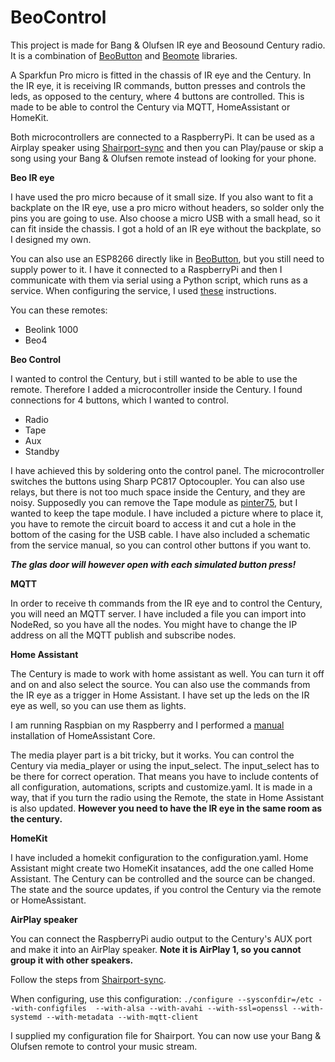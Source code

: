 # BeoControl
This project is made for Bang & Olufsen IR eye and Beosound Century radio. It is a combination of [BeoButton](https://github.com/styppen/BeoButton) and [Beomote](https://github.com/christianlykke9/Beomote) libraries.

A Sparkfun Pro micro is fitted in the chassis of IR eye and the Century. In the IR eye, it is receiving IR commands, button presses and controls the leds, as opposed to the century, where 4 buttons are controlled. This is made to be able to control the Century via MQTT, HomeAssistant or HomeKit. 

Both microcontrollers are connected to a RaspberryPi. It can be used as a Airplay speaker using [Shairport-sync](https://github.com/mikebrady/shairport-sync) and then you can Play/pause or skip a song using your Bang & Olufsen remote instead of looking for your phone. 

**Beo IR eye**

I have used the pro micro because of it small size. If you also want to fit a backplate on the IR eye, use a pro micro without headers, so solder only the pins you are going to use. Also choose a micro USB with a small head, so it can fit inside the chassis. I got a hold of an IR eye without the backplate, so I designed my own. 

You can also use an ESP8266 directly like in [BeoButton](https://github.com/styppen/BeoButton), but you still need to supply power to it. I have it connected to a RaspberryPi and then I communicate with them via serial using a Python script, which runs as a service. When configuring the service, I used [these](https://gist.github.com/emxsys/a507f3cad928e66f6410e7ac28e2990f) instructions.

You can these remotes:
- Beolink 1000
- Beo4

**Beo Control**

I wanted to control the Century, but i still wanted to be able to use the remote. Therefore I added a microcontroller inside the Century. I found connections for 4 buttons, which I wanted to control.
- Radio
- Tape
- Aux
- Standby

I have achieved this by soldering onto the control panel. The microcontroller switches the buttons using Sharp PC817 Optocoupler. You can also use relays, but there is not too much space inside the Century, and they are noisy. Supposedly you can remove the Tape module as [pinter75](https://forum.beoworld.org/forums/t/15622.aspx), but I wanted to keep the tape module. I have included a picture where to place it, you have to remote the circuit board to access it and cut a hole in the bottom of the casing for the USB cable. I have also included a schematic from the service manual, so you can control other buttons if you want to.

***The glas door will however open with  each simulated button press!***

**MQTT**

In order to receive th commands from the IR eye and to control the Century, you will need an MQTT server. I have included a file you can import into NodeRed, so you have all the nodes. You might have to change the IP address on all the MQTT publish and subscribe nodes.

**Home Assistant**

The Century is made to work with home assistant as well. You can turn it off and on and also select the source. You can also use the commands from the IR eye as a trigger in Home Assistant. I have set up the leds on the IR eye as well, so you can use them as lights. 

I am running Raspbian on my Raspberry and I performed a [manual](https://www.home-assistant.io/installation/raspberrypi) installation of HomeAssistant Core.

The media player part is a bit tricky, but it works. You can control the Century via media_player or using the input_select. The input_select has to be there for correct operation. That means you have to include contents of all configuration, automations, scripts and customize.yaml. It is made in a way, that if you turn the radio using the Remote, the state in Home Assistant is also updated. **However you need to have the IR eye in the same room as the century.**

**HomeKit**

I have included a homekit configuration to the configuration.yaml. Home Assistant might create two HomeKit insatances, add the one called Home Assistant. The Century can be controlled and the source can be changed. The state and the source updates, if you control the Century via the remote or HomeAssistant. 

**AirPlay speaker**

You can connect the RaspberryPi audio output to the Century's AUX port and make it into an AirPlay speaker. **Note it is AirPlay 1, so you cannot group it with other speakers.** 

Follow the steps from [Shairport-sync](https://github.com/mikebrady/shairport-sync). 

When configuring, use this configuration:
`./configure --sysconfdir=/etc --with-configfiles 
    --with-alsa --with-avahi
    --with-ssl=openssl
    --with-systemd
    --with-metadata --with-mqtt-client`
	
I supplied my configuration file for Shairport. You can now use your Bang & Olufsen remote to control your music stream. 
